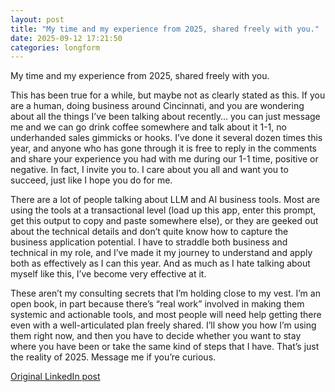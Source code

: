 ```yaml
---
layout: post
title: "My time and my experience from 2025, shared freely with you."
date: 2025-09-12 17:21:50
categories: longform
---
```


My time and my experience from 2025, shared freely with you.

This has been true for a while, but maybe not as clearly stated as this. If you are a human, doing business around Cincinnati, and you are wondering about all the things I’ve been talking about recently… you can just message me and we can go drink coffee somewhere and talk about it 1-1, no underhanded sales gimmicks or hooks. I’ve done it several dozen times this year, and anyone who has gone through it is free to reply in the comments and share your experience you had with me during our 1-1 time, positive or negative. In fact, I invite you to. I care about you all and want you to succeed, just like I hope you do for me.

There are a lot of people talking about LLM and AI business tools. Most are using the tools at a transactional level (load up this app, enter this prompt, get this output to copy and paste somewhere else), or they are geeked out about the technical details and don’t quite know how to capture the business application potential. I have to straddle both business and technical in my role, and I’ve made it my journey to understand and apply both as effectively as I can this year. And as much as I hate talking about myself like this, I’ve become very effective at it.

These aren’t my consulting secrets that I’m holding close to my vest. I’m an open book, in part because there’s “real work” involved in making them systemic and actionable tools, and most people will need help getting there even with a well-articulated plan freely shared. I’ll show you how I’m using them right now, and then you have to decide whether you want to stay where you have been or take the same kind of steps that I have. That’s just the reality of 2025. Message me if you’re curious.

[Original LinkedIn post](https://www.linkedin.com/feed/update/urn%3Ali%3Ashare%3A7372318536838529025)
